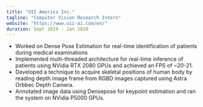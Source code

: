 ```yaml
---
title: "UII America Inc."
tagline: "Computer Vision Research Intern"
website: "https://www.uii-ai.com/en/"
duration: Sept 2019 - Jan 2020
---
```


- Worked on Dense Pose Estimation for real-time identification of patients during 
medical examinations
- Implemented multi-threaded architecture for real-time inference of patients using NVidia RTX 2080 GPUs and achieved an 
FPS of ~20-21.
- Developed a technique to acquire skeletal positions of human body by reading depth image frame 
from RGBD images captured using Astra Orbbec Depth Camera.
- Annotated image data using Densepose for keypoint estimation and ran the system on NVidia P5000 GPUs.